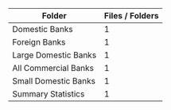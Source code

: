 | Folder               |   Files / Folders |
|----------------------|-------------------|
| Domestic Banks       |                 1 |
| Foreign Banks        |                 1 |
| Large Domestic Banks |                 1 |
| All Commercial Banks |                 1 |
| Small Domestic Banks |                 1 |
| Summary Statistics   |                 1 |